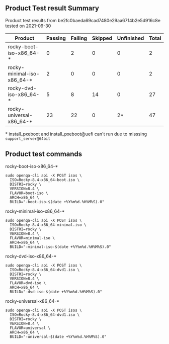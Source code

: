 Product Test result Summary
---

Product test results from be2fc0baeda69cad7480e29aa6714b2e5d916c8e tested on 2021-09-30

| Product                           | Passing | Failing | Skipped | Unfinished | Total |
|-----------------------------------|---------|---------|---------|------------|-------|
| rocky-boot-iso-x86_64-*           | 0       | 2       | 0       | 0          | 2     |
| rocky-minimal-iso-x86_64-*        | 2       | 0       | 0       | 0          | 2     |
| rocky-dvd-iso-x86_64-*            | 5       | 8       | 14      | 0          | 27    |
| rocky-universal-x86_64-*          | 23      | 22      | 0       | 2*         | 47    |

\* install_pxeboot and install_pxeboot@uefi can't run due to misssing `support_server@64bit`

Product test commands
---

rocky-boot-iso-x86_64-*
```
sudo openqa-cli api -X POST isos \
  ISO=Rocky-8.4-x86_64-boot.iso \
  DISTRI=rocky \
  VERSION=8.4 \
  FLAVOR=boot-iso \
  ARCH=x86_64 \
  BUILD="-boot-iso-$(date +%Y%m%d.%H%M%S).0"
```

rocky-minimal-iso-x86_64-*
```
sudo openqa-cli api -X POST isos \
  ISO=Rocky-8.4-x86_64-minimal.iso \
  DISTRI=rocky \
  VERSION=8.4 \
  FLAVOR=minimal-iso \
  ARCH=x86_64 \
  BUILD="-minimal-iso-$(date +%Y%m%d.%H%M%S).0"
```

rocky-dvd-iso-x86_64-*
```
sudo openqa-cli api -X POST isos \
  ISO=Rocky-8.4-x86_64-dvd1.iso \
  DISTRI=rocky \
  VERSION=8.4 \
  FLAVOR=dvd-iso \
  ARCH=x86_64 \
  BUILD="-dvd-iso-$(date +%Y%m%d.%H%M%S).0"
```

rocky-universal-x86_64-*
```
sudo openqa-cli api -X POST isos \
  ISO=Rocky-8.4-x86_64-dvd1.iso \
  DISTRI=rocky \
  VERSION=8.4 \
  FLAVOR=universal \
  ARCH=x86_64 \
  BUILD="-universal-$(date +%Y%m%d.%H%M%S).0"
```


